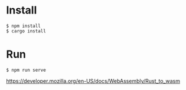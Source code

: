 # Install

```shell
$ npm install
$ cargo install
```

# Run

```shell
$ npm run serve
```

https://developer.mozilla.org/en-US/docs/WebAssembly/Rust_to_wasm
